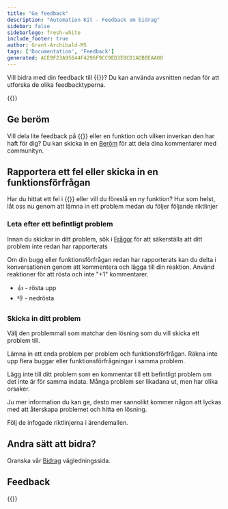 ```yaml
---
title: "Ge feedback"
description: "Automation Kit - Feedback om bidrag"
sidebar: false
sidebarlogo: fresh-white
include_footer: true
author: Grant-Archibald-MS
tags: ['Documentation', 'Feedback']
generated: ACE9F23A95644F4296F9CC9ED3E8CD1ADB0EAA00
---
```


Vill bidra med din feedback till {{<product-name>}}? Du kan använda avsnitten nedan för att utforska de olika feedbacktyperna.

{{<toc>}}

## Ge beröm

Vill dela lite feedback på {{<product-name>}} eller en funktion och vilken inverkan den har haft för dig? Du kan skicka in en [Beröm](https://github.com/microsoft/powercat-automation-kit/issues/new?assignees=&labels=automation-kit%2Ckudos&template=4-automation-kit-kudos.yml&title=%5BAutomation+Kit+-+Kudos%5D+Your+summary) för att dela dina kommentarer med communityn.

## Rapportera ett fel eller skicka in en funktionsförfrågan

Har du hittat ett fel i {{<product-name>}} eller vill du föreslå en ny funktion? Hur som helst, låt oss nu genom att lämna in ett problem medan du följer följande riktlinjer

### Leta efter ett befintligt problem

Innan du skickar in ditt problem, sök i [Frågor](https://github.com/microsoft/automation-kit/issues) för att säkerställa att ditt problem inte redan har rapporterats

Om din bugg eller funktionsförfrågan redan har rapporterats kan du delta i konversationen genom att kommentera och lägga till din reaktion. Använd reaktioner för att rösta och inte "+1" kommentarer.

- 👍 - rösta upp
- 👎 - nedrösta

### Skicka in ditt problem

Välj den problemmall som matchar den lösning som du vill skicka ett problem till.

Lämna in ett enda problem per problem och funktionsförfrågan. Räkna inte upp flera buggar eller funktionsförfrågningar i samma problem.

Lägg inte till ditt problem som en kommentar till ett befintligt problem om det inte är för samma indata. Många problem ser likadana ut, men har olika orsaker.

Ju mer information du kan ge, desto mer sannolikt kommer någon att lyckas med att återskapa problemet och hitta en lösning.

Följ de infogade riktlinjerna i ärendemallen.

## Andra sätt att bidra?

Granska vår [Bidrag](/sv/contribution) vägledningssida.

## Feedback

{{<questions name="/content/sv/contribution/feedback.json" completed="Tack för att du ger feedback" showNavigationButtons="false" locale="sv">}}
